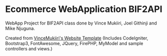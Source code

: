 Ecommerce WebApplication BIF2API
================================

WebApp Project for BIF2API class done by Vince Mukiiri, Joel Githinji and Mike Njuguna.

Created from [VinceMukiiri's Website Template](https://github.com/VinceMukiiri/Website-Template-CI-Bootstrap-FA/) (Includes CodeIgniter, Bootstrap3, FontAwesome, JQuery, FirePHP, MyModel and sample controllers and views.)
